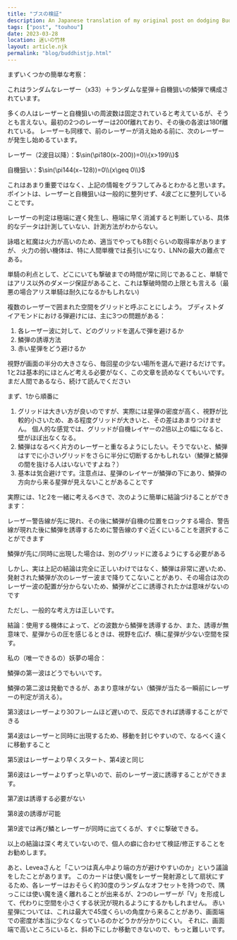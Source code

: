 ```yaml
---
title: "ブスの検証"
description: An Japanese translation of my original post on dodging Buddhist's Diamond
tags: ["post", "touhou"]
date: 2023-03-28
location: 迷いの竹林
layout: article.njk
permalink: "blog/buddhistjp.html"
---
```



まずいくつかの簡単な考察：

これはランダムなレーザー（x33）＋ランダムな星弾＋自機狙いの鱗弾で構成されています。

多くの人はレーザーと自機狙いの周波数は固定されていると考えているが、そうとも言えない。最初の2つのレーザーは200f離れており、その後の各波は180f離れている。 レーザーも同様で、前のレーザーが消え始める前に、次のレーザーが発生し始めるています。


レーザー（2波目以降）：$\sin(\pi180(x−200))=0\\{x>199\\}$

自機狙い：$\sin(\pi144(x−128))=0\\{x\geq 0\\}$

これはあまり重要ではなく、上記の情報をグラフしてみるとわかると思います。 ポイントは、レーザーと自機狙いは一般的に整列せず、4波ごとに整列していることです。

レーザーの判定は極端に遅く発生し、極端に早く消滅すると判断している、具体的なデータは計測していない、計測方法がわからない。

詠唱と紅魔は火力が高いのため、適当でやっても8割ぐらいの取得率がありますが、 火力の弱い機体は、特に人間単機では長引いになり、LNNの最大の難点である。

単騎の利点として、どこにいても撃破までの時間が常に同じであること、単騎ではアリス以外のダメージ保証があること、これは撃破時間の上限とも言える（最悪の場合アリス単騎は耐久になるかもしれない)

複数のレーザーで囲まれた空間をグリッドと呼ぶことにしよう。 ブディストダイアモンドにおける弾避けには、主に3つの問題がある：


1. 各レーザー波に対して、どのグリッドを選んで弾を避けるか
2. 鱗弾の誘導方法
3. 赤い星弾をどう避けるか

視野が画面の半分の大きさなら、毎回星の少ない場所を選んで避けるだけです。 1と2は基本的にほとんど考える必要がなく、この文章を読めなくてもいいです。 まだ人間であるなら、続けて読んでください

まず、1から順番に

1. グリッドは大きい方が良いのですが、実際には星弾の密度が高く、視野が比較的小さいため、ある程度グリッドが大きいと、その差はあまりつけません。 個人的な感覚では、グリッドが自機レイヤーの2倍以上の幅になると、壁がほぼ出なくなる。
2. 鱗弾はなるべく片方のレーザーと重なるようにしたい。そうでないと、鱗弾はすでに小さいグリッドをさらに半分に切断するかもしれない（鱗弾と鱗弾の間を抜ける人はいないですよね？）
3. 基本は気合避けです。注意点は、星弾のレイヤーが鱗弾の下にあり、鱗弾の方向から来る星弾が見えないことがあることです

実際には、1と2を一緒に考えるべきで、次のように簡単に結論づけることができます：

レーザー警告線が先に現れ、その後に鱗弾が自機の位置をロックする場合、警告線が現れた後に鱗弾を誘導するために警告線のすぐ近くにいることを選択することができます

鱗弾が先に/同時に出現した場合は、別のグリッドに渡るようにする必要がある

しかし、実は上記の結論は完全に正しいわけではなく、鱗弾は非常に遅いため、発射された鱗弾が次のレーザー波まで降りてこないことがあり、その場合は次のレーザー波の配置が分からないため、鱗弾がどこに誘導されたかは意味がないのです

ただし、一般的な考え方は正しいです。

結論：使用する機体によって、どの波数から鱗弾を誘導するか、また、誘導が無意味で、星弾からの圧を感じるときは、視野を広げ、横に星弾が少ない空間を探す。

 

私の（唯一できるの）妖夢の場合：

鱗弾の第一波はどうでもいいです。

鱗弾の第二波は発動できるが、あまり意味がない（鱗弾が当たる一瞬前にレーザーの判定が消える）。

第3波はレーザーより30フレームほど遅いので、反応できれば誘導することができる

第4波はレーザーと同時に出現するため、移動を封じやすいので、なるべく遠くに移動すること

第5波はレーザーより早くスタート、第4波と同じ

第6波はレーザーよりずっと早いので、前のレーザー波に誘導することができます。

第7波は誘導する必要がない

第8波の誘導が可能

第9波では再び鱗とレーザーが同時に出てくるが、すぐに撃破できる。

以上の結論は深く考えていないので、個人の癖に合わせて検証/修正することをお勧めします。

 

あと、Leveaさんと「こいつは真ん中より端の方が避けやすいのか」という議論をしたことがあります。 このカードは使い魔をレーザー発射源として扇状にするため、各レーザーはおそらく約30度のランダムなオフセットを持つので、隅っこには使い魔を遠く離れることが出来るが、2つのレーザーが「V」を形成して、代わりに空間を小さくする状況が現れるようにするかもしれません。 赤い星弾については、これは最大で45度くらいの角度から来ることがあり、画面端での密度が本当に少なくなっているのかどうかが分かりにくい。 それに、画面端で高いところにいると、斜め下にしか移動できないので、もっと難しいです。

